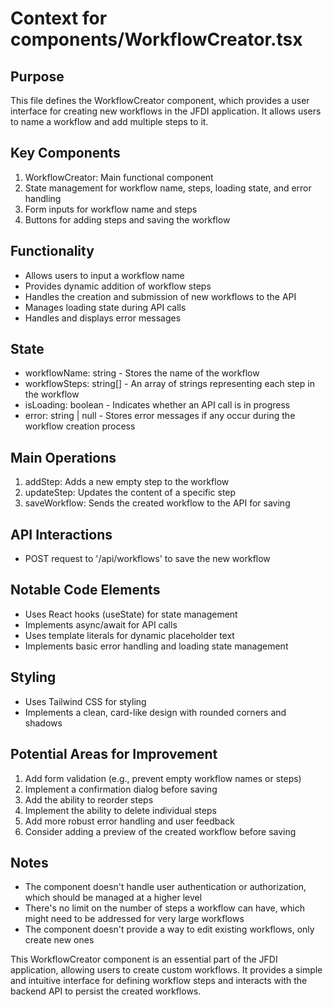 # Context for components/WorkflowCreator.tsx

## Purpose
This file defines the WorkflowCreator component, which provides a user interface for creating new workflows in the JFDI application. It allows users to name a workflow and add multiple steps to it.

## Key Components
1. WorkflowCreator: Main functional component
2. State management for workflow name, steps, loading state, and error handling
3. Form inputs for workflow name and steps
4. Buttons for adding steps and saving the workflow

## Functionality
- Allows users to input a workflow name
- Provides dynamic addition of workflow steps
- Handles the creation and submission of new workflows to the API
- Manages loading state during API calls
- Handles and displays error messages

## State
- workflowName: string - Stores the name of the workflow
- workflowSteps: string[] - An array of strings representing each step in the workflow
- isLoading: boolean - Indicates whether an API call is in progress
- error: string | null - Stores error messages if any occur during the workflow creation process

## Main Operations
1. addStep: Adds a new empty step to the workflow
2. updateStep: Updates the content of a specific step
3. saveWorkflow: Sends the created workflow to the API for saving

## API Interactions
- POST request to '/api/workflows' to save the new workflow

## Notable Code Elements
- Uses React hooks (useState) for state management
- Implements async/await for API calls
- Uses template literals for dynamic placeholder text
- Implements basic error handling and loading state management

## Styling
- Uses Tailwind CSS for styling
- Implements a clean, card-like design with rounded corners and shadows

## Potential Areas for Improvement
1. Add form validation (e.g., prevent empty workflow names or steps)
2. Implement a confirmation dialog before saving
3. Add the ability to reorder steps
4. Implement the ability to delete individual steps
5. Add more robust error handling and user feedback
6. Consider adding a preview of the created workflow before saving

## Notes
- The component doesn't handle user authentication or authorization, which should be managed at a higher level
- There's no limit on the number of steps a workflow can have, which might need to be addressed for very large workflows
- The component doesn't provide a way to edit existing workflows, only create new ones

This WorkflowCreator component is an essential part of the JFDI application, allowing users to create custom workflows. It provides a simple and intuitive interface for defining workflow steps and interacts with the backend API to persist the created workflows.